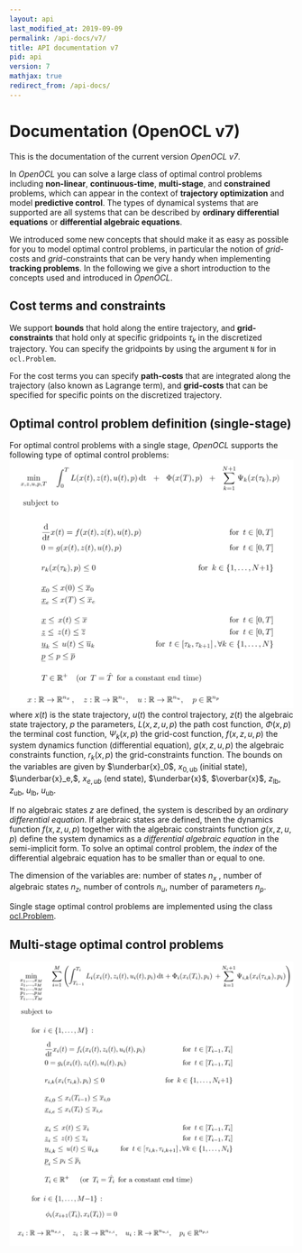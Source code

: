 ```yaml
---
layout: api
last_modified_at: 2019-09-09
permalink: /api-docs/v7/
title: API documentation v7
pid: api
version: 7
mathjax: true
redirect_from: /api-docs/ 
---
```


# Documentation  (OpenOCL v7)

This is the documentation of the current version *OpenOCL v7*.

In *OpenOCL* you can solve a large class of optimal control problems including **non-linear**, **continuous-time**, **multi-stage**, and **constrained** problems, which can appear in the context of **trajectory optimization** and model **predictive control**. The types of dynamical systems that are supported are all systems that can be described by **ordinary differential equations** or **differential algebraic equations**.

We introduced some new concepts that should make it as easy as possible for you to model optimal control problems, in particular the notion of *grid*-costs and *grid*-constraints that can be very handy when implementing **tracking problems**. In the following we give a short introduction to the concepts used and introduced in *OpenOCL*.

## Cost terms and constraints

We support **bounds** that hold along the entire trajectory, and **grid-constraints** that hold only at specific gridpoints $\tau_k$ in the discretized trajectory. You can specify the gridpoints by using the argument `N` for in `ocl.Problem`.

For the cost terms you can specify **path-costs** that are integrated along the trajectory (also known as Lagrange term),  and **grid-costs** that can be specified for specific points on the discretized trajectory.

## Optimal control problem definition (single-stage)

For optimal control problems with a single stage, *OpenOCL* supports the following type of optimal control problems:
![Single stage optimal control problem](/assets/img/api_single_stage_v7_n4.PNG)
where $x(t)$ is the state trajectory, $u(t)$ the control trajectory, $z(t)$ the algebraic state trajectory, $p$ the parameters, $L(x,z,u,p)$ the path cost function, $\Phi(x,p)$ the terminal cost function, $\Psi_k(x,p)$ the grid-cost function, $f(x,z,u,p)$ the system dynamics function (differential equation), $g(x,z,u,p)$ the algebraic constraints function, $r_k(x,p)$ the grid-constraints function. The bounds on the variables are given by $\underbar{x}_0$, $x_\mathrm{0,ub}$ (initial state), $\underbar{x}_e,$, $x_{e,ub}$ (end state), $\underbar{x}$, $\overbar{x}$, $z_\mathrm{lb}$, $z_\mathrm{ub}$, $u_\mathrm{lb}$, $u_\mathrm{ub}$.

If no algebraic states $z$ are defined, the system is described by an *ordinary differential equation*. If algebraic states are defined, then the dynamics function $f(x,z,u,p)$ together with the algebraic constraints function $g(x,z,u,p)$ define the system dynamics as a *differential algebraic equation* in the semi-implicit form. To solve an optimal control problem, the *index* of the differential algebraic equation has to be smaller than or equal to one.

The dimension of the variables are: number of states $n_x$ , number of algebraic states $n_z$, number of controls $n_u$, number of parameters $n_p$.

Single stage optimal control problems are implemented using the class [ocl.Problem](#apiocl_problem).

## Multi-stage optimal control problems

![Multi stage optimal control problem](/assets/img/api_multi_stage_v7_n4.PNG)
